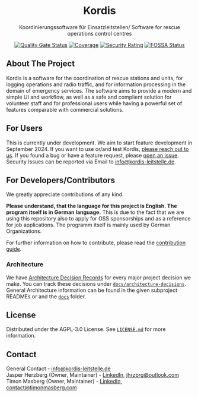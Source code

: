 <br />
<div align="center">

<h1 align="center">Kordis</h1>

Koordinierungssoftware für Einsatzleitstellen/ Software for rescue operations
control centres

[![Quality Gate Status](https://sonarcloud.io/api/project_badges/measure?project=kordis-leitstelle&metric=alert_status)](https://sonarcloud.io/summary/new_code?id=kordis-leitstelle)
[![Coverage](https://sonarcloud.io/api/project_badges/measure?project=kordis-leitstelle&metric=coverage)](https://sonarcloud.io/summary/new_code?id=kordis-leitstelle)
[![Security Rating](https://sonarcloud.io/api/project_badges/measure?project=kordis-leitstelle&metric=security_rating)](https://sonarcloud.io/summary/new_code?id=kordis-leitstelle)
[![FOSSA Status](https://app.fossa.com/api/projects/git%2Bgithub.com%2Fkordis-leitstelle%2Fkordis.svg?type=shield)](https://app.fossa.com/projects/git%2Bgithub.com%2Fkordis-leitstelle%2Fkordis?ref=badge_shield)

</div>

## About The Project

Kordis is a software for the coordination of rescue stations and units, for
logging operations and radio traffic, and for information processing in the
domain of emergency services. The software aims to provide a modern and simple
UI and workflow, as well as a safe and complient solution for volunteer staff
and for professional users while having a powerful set of features comparable
with commercial solutions.

## For Users

This is currently under development. We aim to start feature development in
September 2024. If you want to use or/and test Kordis,
<a href="mailto:info@kordis-leitstelle.de">please reach out to us</a>. If you
found a bug or have a feature request, please
[open an issue](https://github.com/kordis-leitstelle/kordis/issues/new/choose).
Security Issues can be reported via Email to
[info@kordis-leitstelle.de](mailto:info@kordis-leitstelle.de).

## For Developers/Contributors

We greatly appreciate contributions of any kind.

**Please understand, that the language for this project is English. The program
itself is in German language.** This is due to the fact that we are using this
repository also to apply for OSS sponsorships and as a reference for job
applications. The programm itself is mainly used by German Organizations.

For further information on how to contribute, please read the
[contribution guide](./CONTRIBUTING.md).

### Architecture

We have [Architecture Decision Records](https://adr.github.io/) for every major
project decision we make. You can track these decisions under
[`docs/architecture-decisions`](docs/architecture-decisions). General
Architecture information can be found in the given subproject READMEs or and the
[`docs`](docs) folder.

## License

Distributed under the AGPL-3.0 License. See [`LICENSE.md`](./LICENSE.md) for
more information.

## Contact

General Contact -
[info@kordis-leitstelle.de](mailto:info@kordis-leitstelle.de)  
Jasper Herzberg (Owner, Maintainer) -
[LinkedIn](https://www.linkedin.com/in/jasperherzberg/),
[jhrzbrg@outlook.com](mailto:jhrzbrg@outlook.com)  
Timon Masberg (Owner, Maintainer) -
[LinkedIn](https://www.linkedin.com/in/timon-masberg/),
[contact@timonmasberg.com](mailto:contact@timonmasberg.com)
